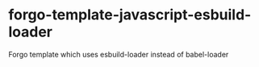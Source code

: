 # forgo-template-javascript-esbuild-loader
Forgo template which uses esbuild-loader instead of babel-loader
